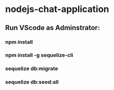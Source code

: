 # nodejs-chat-application
## Run VScode as Adminstrator:
### npm install
### npm install -g sequelize-cli
### sequelize db:migrate
### sequelize db:seed:all
